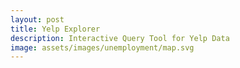 ```yaml
---
layout: post
title: Yelp Explorer
description: Interactive Query Tool for Yelp Data
image: assets/images/unemployment/map.svg
---
```

<link rel="stylesheet" href="http://cdn.pydata.org/bokeh/release/bokeh-0.9.0.min.css" type="text/css" />
<script type="text/javascript" src="http://cdn.pydata.org/bokeh/release/bokeh-0.9.0.min.js"></script>
<script type="text/javascript">Bokeh.set_log_level("info");</script>
<script src="http://localhost:5006/main/autoload.js?bokeh-autoload-element=681d0fb3-776b-4b56-a94b-93bbc965be68&bokeh-app-path=/main&bokeh-absolute-url=http://localhost:5006/main" id="681d0fb3-776b-4b56-a94b-93bbc965be68" data-bokeh-model-id="" data-bokeh-doc-id=""></script>

<br>
<br>

